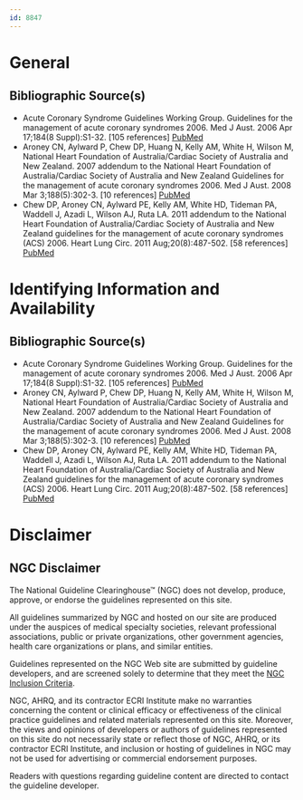 ```yaml
---
id: 8847
---
```


# General

## Bibliographic Source(s)

- Acute Coronary Syndrome Guidelines Working Group. Guidelines for the management of acute coronary syndromes 2006. Med J Aust. 2006 Apr 17;184(8 Suppl):S1-32. [105 references] [ PubMed ](http://www.ncbi.nlm.nih.gov/entrez/query.fcgi?cmd=Retrieve&db=pubmed&dopt=Abstract&list_uids=16618231)
- Aroney CN, Aylward P, Chew DP, Huang N, Kelly AM, White H, Wilson M, National Heart Foundation of Australia/Cardiac Society of Australia and New Zealand. 2007 addendum to the National Heart Foundation of Australia/Cardiac Society of Australia and New Zealand Guidelines for the management of acute coronary syndromes 2006. Med J Aust. 2008 Mar 3;188(5):302-3. [10 references] [ PubMed ](http://www.ncbi.nlm.nih.gov/entrez/query.fcgi?cmd=Retrieve&db=pubmed&dopt=Abstract&list_uids=18312196)
- Chew DP, Aroney CN, Aylward PE, Kelly AM, White HD, Tideman PA, Waddell J, Azadi L, Wilson AJ, Ruta LA. 2011 addendum to the National Heart Foundation of Australia/Cardiac Society of Australia and New Zealand guidelines for the management of acute coronary syndromes (ACS) 2006. Heart Lung Circ. 2011 Aug;20(8):487-502. [58 references] [ PubMed ](http://www.ncbi.nlm.nih.gov/entrez/query.fcgi?cmd=Retrieve&db=pubmed&dopt=Abstract&list_uids=21910262)

# Identifying Information and Availability

## Bibliographic Source(s)

- Acute Coronary Syndrome Guidelines Working Group. Guidelines for the management of acute coronary syndromes 2006. Med J Aust. 2006 Apr 17;184(8 Suppl):S1-32. [105 references] [ PubMed ](http://www.ncbi.nlm.nih.gov/entrez/query.fcgi?cmd=Retrieve&db=pubmed&dopt=Abstract&list_uids=16618231)
- Aroney CN, Aylward P, Chew DP, Huang N, Kelly AM, White H, Wilson M, National Heart Foundation of Australia/Cardiac Society of Australia and New Zealand. 2007 addendum to the National Heart Foundation of Australia/Cardiac Society of Australia and New Zealand Guidelines for the management of acute coronary syndromes 2006. Med J Aust. 2008 Mar 3;188(5):302-3. [10 references] [ PubMed ](http://www.ncbi.nlm.nih.gov/entrez/query.fcgi?cmd=Retrieve&db=pubmed&dopt=Abstract&list_uids=18312196)
- Chew DP, Aroney CN, Aylward PE, Kelly AM, White HD, Tideman PA, Waddell J, Azadi L, Wilson AJ, Ruta LA. 2011 addendum to the National Heart Foundation of Australia/Cardiac Society of Australia and New Zealand guidelines for the management of acute coronary syndromes (ACS) 2006. Heart Lung Circ. 2011 Aug;20(8):487-502. [58 references] [ PubMed ](http://www.ncbi.nlm.nih.gov/entrez/query.fcgi?cmd=Retrieve&db=pubmed&dopt=Abstract&list_uids=21910262)

# Disclaimer

## NGC Disclaimer

The National Guideline Clearinghouse™ (NGC) does not develop, produce, approve, or endorse the guidelines represented on this site.

All guidelines summarized by NGC and hosted on our site are produced under the auspices of medical specialty societies, relevant professional associations, public or private organizations, other government agencies, health care organizations or plans, and similar entities.

Guidelines represented on the NGC Web site are submitted by guideline developers, and are screened solely to determine that they meet the [NGC Inclusion Criteria](/help-and-about/summaries/inclusion-criteria).

NGC, AHRQ, and its contractor ECRI Institute make no warranties concerning the content or clinical efficacy or effectiveness of the clinical practice guidelines and related materials represented on this site. Moreover, the views and opinions of developers or authors of guidelines represented on this site do not necessarily state or reflect those of NGC, AHRQ, or its contractor ECRI Institute, and inclusion or hosting of guidelines in NGC may not be used for advertising or commercial endorsement purposes.

Readers with questions regarding guideline content are directed to contact the guideline developer.

